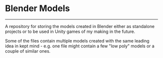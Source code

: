 # Blender Models

---
A repository for storing the models created in Blender either as standalone projects or to be used in Unity games of my making in the future.

Some of the files contain multiple models created with the same leading idea in kept mind - e.g. one file might contain a few "low poly" models or a couple of similar ones.
